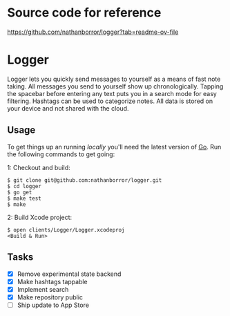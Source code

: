 # Source code for reference
https://github.com/nathanborror/logger?tab=readme-ov-file

# Logger

Logger lets you quickly send messages to yourself as a means of fast note taking. All messages you send to yourself show up chronologically. Tapping the spacebar before entering any text puts you in a search mode for easy filtering. Hashtags can be used to categorize notes. All data is stored on your device and not shared with the cloud.

## Usage

To get things up an running _locally_ you'll need the latest version of [Go](https://golang.org/dl/). Run the following commands to get going:

1: Checkout and build:

    $ git clone git@github.com:nathanborror/logger.git
    $ cd logger
    $ go get
    $ make test
    $ make

2: Build Xcode project:

    $ open clients/Logger/Logger.xcodeproj
    <Build & Run>

## Tasks

- [x] Remove experimental state backend
- [x] Make hashtags tappable
- [x] Implement search
- [x] Make repository public
- [ ] Ship update to App Store
